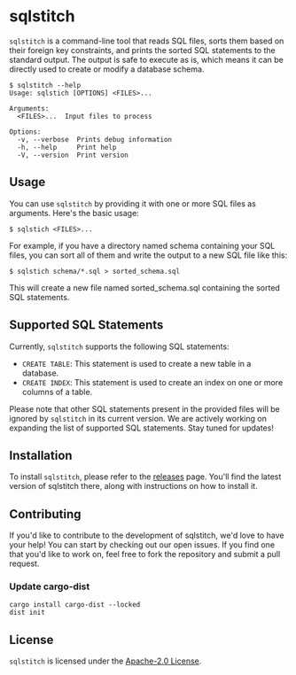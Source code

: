 # sqlstitch

`sqlstitch` is a command-line tool that reads SQL files, sorts them based on their foreign key constraints, and prints the sorted SQL statements to the standard output. The output is safe to execute as is, which means it can be directly used to create or modify a database schema.

```shell
$ sqlstitch --help
Usage: sqlstich [OPTIONS] <FILES>...

Arguments:
  <FILES>...  Input files to process

Options:
  -v, --verbose  Prints debug information
  -h, --help     Print help
  -V, --version  Print version
```

## Usage

You can use `sqlstitch` by providing it with one or more SQL files as arguments. Here's the basic usage:

```shell
$ sqlstich <FILES>...
```

For example, if you have a directory named schema containing your SQL files, you can sort all of them and write the output to a new SQL file like this:

```shell
$ sqlstich schema/*.sql > sorted_schema.sql
```

This will create a new file named sorted_schema.sql containing the sorted SQL statements.

## Supported SQL Statements

Currently, `sqlstitch` supports the following SQL statements:

- `CREATE TABLE`: This statement is used to create a new table in a database.
- `CREATE INDEX`: This statement is used to create an index on one or more columns of a table.

Please note that other SQL statements present in the provided files will be ignored by `sqlstitch` in its current version. We are actively working on expanding the list of supported SQL statements. Stay tuned for updates!

## Installation

To install `sqlstitch`, please refer to the [releases](https://github.com/yshrsmz/sqlstitch/releases) page. You'll find the latest version of sqlstitch there, along with instructions on how to install it.

## Contributing

If you'd like to contribute to the development of sqlstitch, we'd love to have your help! You can start by checking out our open issues. If you find one that you'd like to work on, feel free to fork the repository and submit a pull request.

### Update cargo-dist

```shell
cargo install cargo-dist --locked
dist init
```


## License

`sqlstitch` is licensed under the [Apache-2.0 License](https://opensource.org/license/apache-2-0/).
